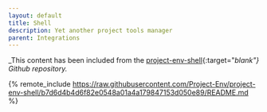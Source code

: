 ```yaml
---
layout: default
title: Shell
description: Yet another project tools manager
parent: Integrations
---
```


_This content has been included from the [project-env-shell](https://github.com/Project-Env/project-env-shell){:target="_blank"} Github repository._

{% remote_include https://raw.githubusercontent.com/Project-Env/project-env-shell/b7d6d4b4d6f82e0548a01a4a179847153d050e89/README.md %}